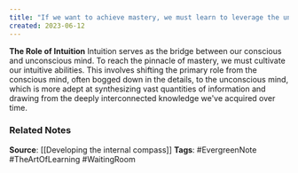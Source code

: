 ```yaml
---
title: "If we want to achieve mastery, we must learn to leverage the unconscious mind, which is more adept at synthesizing large quantities of information than the conscious mind"
created: 2023-06-12
---
```


**The Role of Intuition** 
Intuition serves as the bridge between our conscious and unconscious mind. To reach the pinnacle of mastery, we must cultivate our intuitive abilities. This involves shifting the primary role from the conscious mind, often bogged down in the details, to the unconscious mind, which is more adept at synthesizing vast quantities of information and drawing from the deeply interconnected knowledge we've acquired over time.

### Related Notes
**Source**: [[Developing the internal compass]]
**Tags**: #EvergreenNote #TheArtOfLearning #WaitingRoom 